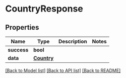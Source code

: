 # CountryResponse

## Properties
Name | Type | Description | Notes
------------ | ------------- | ------------- | -------------
**success** | **bool** |  | 
**data** | [**Country**](Country.md) |  | 

[[Back to Model list]](../README.md#documentation-for-models) [[Back to API list]](../README.md#documentation-for-api-endpoints) [[Back to README]](../README.md)


